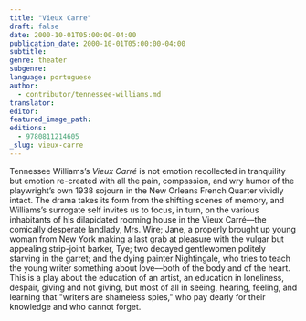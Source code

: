 ```yaml
---
title: "Vieux Carre"
draft: false
date: 2000-10-01T05:00:00-04:00
publication_date: 2000-10-01T05:00:00-04:00
subtitle:
genre: theater
subgenre:
language: portuguese
author:
  - contributor/tennessee-williams.md
translator:
editor:
featured_image_path:
editions:
  - 9780811214605
_slug: vieux-carre
---
```


Tennessee Williams’s _Vieux Carré_ is not emotion recollected in tranquility but emotion re-created with all the pain, compassion, and wry humor of the playwright’s own 1938 sojourn in the New Orleans French Quarter vividly intact. The drama takes its form from the shifting scenes of memory, and Williams’s surrogate self invites us to focus, in turn, on the various inhabitants of his dilapidated rooming house in the Vieux Carré––the comically desperate landlady, Mrs. Wire; Jane, a properly brought up young woman from New York making a last grab at pleasure with the vulgar but appealing strip-joint barker, Tye; two decayed gentlewomen politely starving in the garret; and the dying painter Nightingale, who tries to teach the young writer something about love––both of the body and of the heart. This is a play about the education of an artist, an education in loneliness, despair, giving and not giving, but most of all in seeing, hearing, feeling, and learning that "writers are shameless spies," who pay dearly for their knowledge and who cannot forget.

